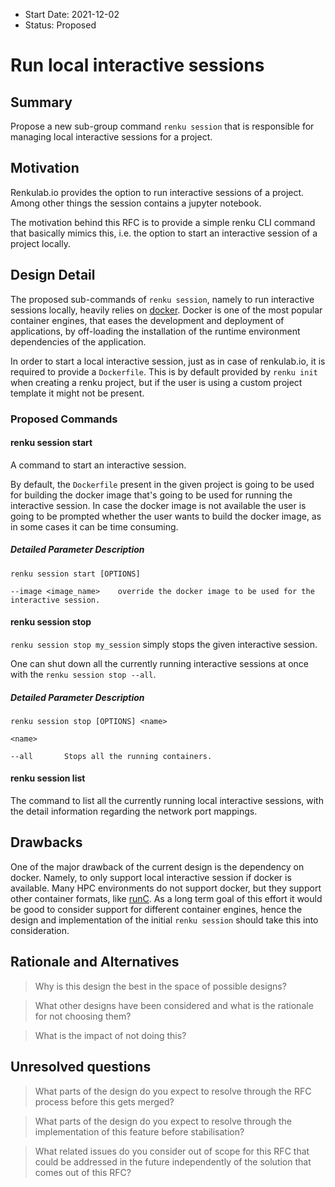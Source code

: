 - Start Date: 2021-12-02
- Status: Proposed

# Run local interactive sessions

## Summary

Propose a new sub-group command `renku session` that is responsible for
managing local interactive sessions for a project.

## Motivation

Renkulab.io provides the option to run interactive sessions of a project. Among other things the session
contains a jupyter notebook.

The motivation behind this RFC is to provide a simple renku CLI command that basically mimics this, i.e. the
option to start an interactive session of a project locally.

## Design Detail

The proposed sub-commands of `renku session`, namely to run interactive sessions locally, heavily relies on
[docker](https://www.docker.com/). Docker is one of the most popular container engines, that eases the development
and deployment of applications, by off-loading the installation of the runtime environment dependencies of the
application.

In order to start a local interactive session, just as in case of renkulab.io, it is required to provide
a `Dockerfile`. This is by default provided by `renku init` when creating a renku project, but if the user
is using a custom project template it might not be present.

### Proposed Commands

#### renku session start

A command to start an interactive session.

By default, the `Dockerfile` present in the given project is going to be used for building the docker image
that's going to be used for running the interactive session. In case the docker image is not available the
user is going to be prompted whether the user wants to build the docker image, as in some cases it can be
time consuming.

##### Detailed Parameter Description

```
renku session start [OPTIONS]

--image <image_name>	override the docker image to be used for the interactive session.

```

#### renku session stop

`renku session stop my_session` simply stops the given interactive session.

One can shut down all the currently running interactive sessions at once with the `renku session stop --all`.

##### Detailed Parameter Description

```
renku session stop [OPTIONS] <name>

<name>

--all       Stops all the running containers.

```

#### renku session list

The command to list all the currently running local interactive sessions, with the detail information regarding
the network port mappings.

## Drawbacks

One of the major drawback of the current design is the dependency on docker. Namely, to only support local
interactive session if docker is available. Many HPC environments do not support docker, but they support
other container formats, like [runC](https://github.com/opencontainers/runc). As a long term goal of this
effort it would be good to consider support for different container engines, hence the design and implementation
of the initial `renku session` should take this into consideration.

## Rationale and Alternatives

> Why is this design the best in the space of possible designs?

> What other designs have been considered and what is the rationale for not choosing them?

> What is the impact of not doing this?

## Unresolved questions

> What parts of the design do you expect to resolve through the RFC process before this gets merged?

> What parts of the design do you expect to resolve through the implementation of this feature before stabilisation?

> What related issues do you consider out of scope for this RFC that could be addressed in the future independently of the solution that comes out of this RFC?
